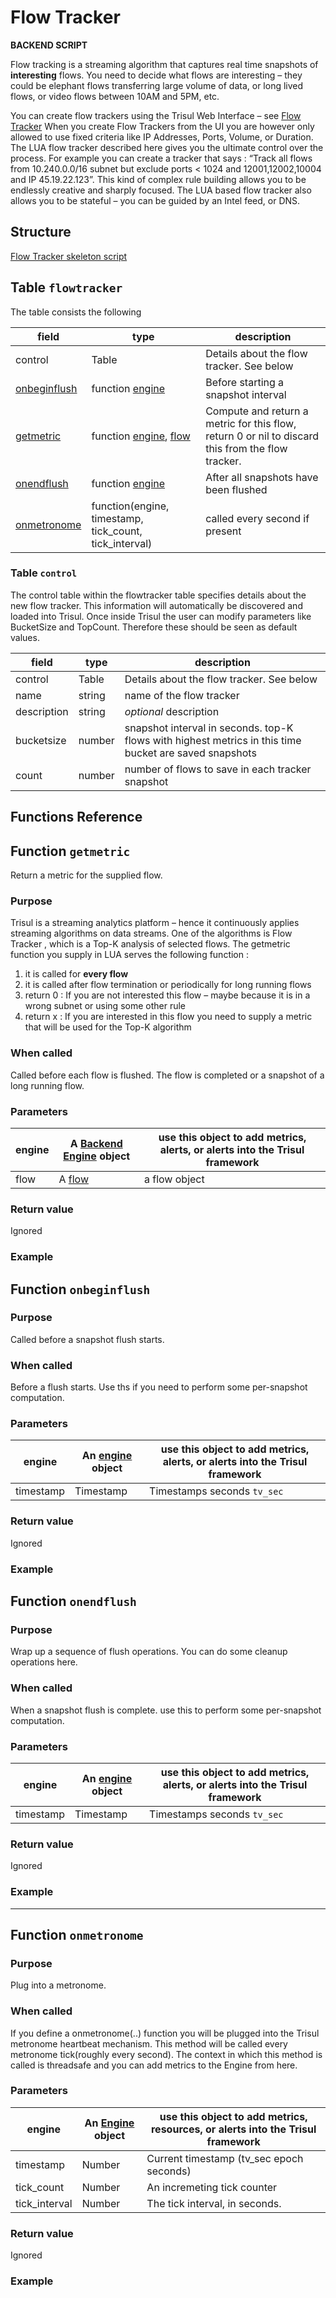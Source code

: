 # Flow Tracker

**BACKEND SCRIPT**

Flow tracking is a streaming algorithm that captures real time snapshots of **interesting** flows. You need to decide what flows are interesting – they could be elephant flows transferring large volume of data, or long lived flows, or video flows between 10AM and 5PM, etc.

You can create flow trackers using the Trisul Web Interface – see [Flow Tracker](/docs/ug/flow/tracker) When you create Flow Trackers from the UI you are however only allowed to use fixed criteria like IP Addresses, Ports, Volume, or Duration. The LUA flow tracker described here gives you the ultimate control over the process. For example you can create a tracker that says : “Track all flows from 10.240.0.0/16 subnet but exclude ports < 1024 and 12001,12002,10004 and IP 45.19.22.123”. This kind of complex rule building allows you to be endlessly creative and sharply focused. The LUA based flow tracker also allows you to be stateful – you can be guided by an Intel feed, or DNS.

## Structure

[Flow Tracker skeleton script](https://github.com/trisulnsm/trisul-scripts/blob/master/lua/skeletons/flow_tracker.lua)

## Table `flowtracker`

The table consists the following

| field                                                                               | type                                                                                                                     | description                                                                                       |
| ----------------------------------------------------------------------------------- | ------------------------------------------------------------------------------------------------------------------------ | ------------------------------------------------------------------------------------------------- |
| control                                                                             | Table                                                                                                                    | Details about the flow tracker. See below                                                         |
| [onbeginflush](/docs/lua/flow_tracker#functiononbeginflush) | function [engine](/docs/lua/obj_engine)                                                           | Before starting a snapshot interval                                                               |
| [getmetric](/docs/lua/flow_tracker#functiongetmetric)       | function [engine](/docs/lua/obj_engine), [flow](https://trisul.org/docs/lua/sg_monitor.html#flow) | Compute and return a metric for this flow, return 0 or nil to discard this from the flow tracker. |
| [onendflush](/docs/lua/flow_tracker#functiononendflush)     | function [engine](/docs/lua/obj_engine)                                                           | After all snapshots have been flushed                                                             |
| [onmetronome](/docs/lua/flow_tracker#functiononmetronome)   | function(engine, timestamp, tick_count, tick_interval)                                                                   | called every second if present                                                                    |

### Table `control`

The control table within the flowtracker table specifies details about the new flow tracker. This information will automatically be discovered and loaded into Trisul. Once inside Trisul the user can modify parameters like BucketSize and TopCount. Therefore these should be seen as default values.

| field       | type   | description                                                                                            |
| ----------- | ------ | ------------------------------------------------------------------------------------------------------ |
| control     | Table  | Details about the flow tracker. See below                                                              |
| name        | string | name of the flow tracker                                                                               |
| description | string | *optional* description                                                                                 |
| bucketsize  | number | snapshot interval in seconds. top-K flows with highest metrics in this time bucket are saved snapshots |
| count       | number | number of flows to save in each tracker snapshot                                                       |

## Functions Reference

## Function `getmetric`

Return a metric for the supplied flow.

### Purpose

Trisul is a streaming analytics platform – hence it continuously applies streaming algorithms on data streams. One of the algorithms is Flow Tracker , which is a Top-K analysis of selected flows. The getmetric function you supply in LUA serves the following function :

1. it is called for **every flow**
2. it is called after flow termination or periodically for long running flows
3. return 0 : If you are not interested this flow – maybe because it is in a wrong subnet or using some other rule
4. return x : If you are interested in this flow you need to supply a metric that will be used for the Top-K algorithm

### When called

Called before each flow is flushed. The flow is completed or a snapshot of a long running flow.

### Parameters

| engine | A [Backend Engine](/docs/lua/obj_engine) object | use this object to add metrics, alerts, or alerts into the Trisul framework |
| ------ | ------------------------------------------------------------------------ | --------------------------------------------------------------------------- |
| flow   | A [flow](/docs/lua/sg_monitor#flow)           | a flow object                                                               |

### Return value

Ignored

### Example

## Function `onbeginflush`

### Purpose

Called before a snapshot flush starts.

### When called

Before a flush starts. Use ths if you need to perform some per-snapshot computation.

### Parameters

| engine    | An [engine](/docs/lua/obj_engine) object | use this object to add metrics, alerts, or alerts into the Trisul framework |
| --------- | ----------------------------------------------------------------- | --------------------------------------------------------------------------- |
| timestamp | Timestamp                                                         | Timestamps seconds `tv_sec`                                                 |

### Return value

Ignored

### Example

## Function `onendflush`

### Purpose

Wrap up a sequence of flush operations. You can do some cleanup operations here.

### When called

When a snapshot flush is complete. use this to perform some per-snapshot computation.

### Parameters

| engine    | An [engine](/docs/lua/obj_engine) object | use this object to add metrics, alerts, or alerts into the Trisul framework |
| --------- | ---------------------------------------------------------------- | --------------------------------------------------------------------------- |
| timestamp | Timestamp                                                        | Timestamps seconds `tv_sec`                                                 |

### Return value

Ignored

### Example

---

## Function `onmetronome`

### Purpose

Plug into a metronome.

### When called

If you define a onmetronome(..) function you will be plugged into the Trisul metronome heartbeat mechanism. This method will be called every metronome tick(roughly every second). The context in which this method is called is threadsafe and you can add metrics to the Engine from here.

### Parameters

| engine        | An [Engine](/docs/lua/obj_engine) object | use this object to add metrics, resources, or alerts into the Trisul framework |
| ------------- | ---------------------------------------------------------------- | ------------------------------------------------------------------------------ |
| timestamp     | Number                                                           | Current timestamp (tv_sec epoch seconds)                                       |
| tick_count    | Number                                                           | An incremeting tick counter                                                    |
| tick_interval | Number                                                           | The tick interval, in seconds.                                                 |

### Return value

Ignored

### Example
